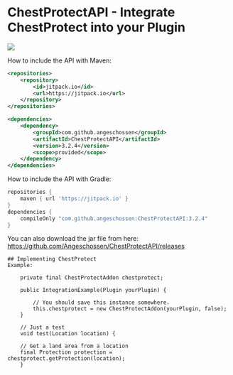 # ChestProtectAPI - Integrate ChestProtect into your Plugin
[![](https://jitpack.io/v/Angeschossen/ChestProtectAPI.svg)](https://jitpack.io/#Angeschossen/ChestProtectAPI)


How to include the API with Maven: 
```xml
<repositories>
	<repository>
		<id>jitpack.io</id>
		<url>https://jitpack.io</url>
	</repository>
</repositories>

<dependencies>
    <dependency>
        <groupId>com.github.angeschossen</groupId>
        <artifactId>ChestProtectAPI</artifactId>
        <version>3.2.4</version>
        <scope>provided</scope>
    </dependency>
</dependencies>
```

How to include the API with Gradle:
```groovy
repositories {
	maven { url 'https://jitpack.io' }
}
dependencies {
    compileOnly "com.github.angeschossen:ChestProtectAPI:3.2.4"
}
```

You can also download the jar file from here: https://github.com/Angeschossen/ChestProtectAPI/releases

```
## Implementing ChestProtect
Example:

    private final ChestProtectAddon chestprotect;

    public IntegrationExample(Plugin yourPlugin) {

        // You should save this instance somewhere.
        this.chestprotect = new ChestProtectAddon(yourPlugin, false);
    }

    // Just a test
    void test(Location location) {

    // Get a land area from a location
    final Protection protection = chestprotect.getProtection(location);
    }
```